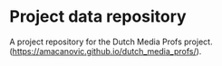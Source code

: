 # Project data repository
A project repository for the Dutch Media Profs project. (https://amacanovic.github.io/dutch_media_profs/).
